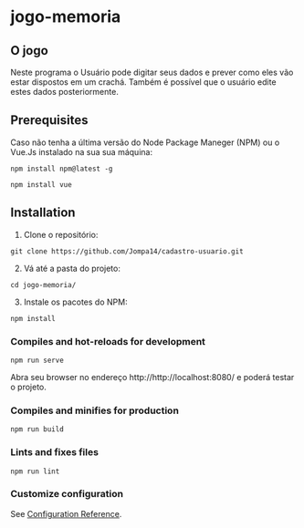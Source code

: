 # jogo-memoria

## O jogo

Neste programa o Usuário pode digitar seus dados e prever como eles vão estar
dispostos em um crachá. Também é possível que o usuário edite estes dados posteriormente.

<!-- Quer jogar? Aqui está a [demo](https://jompa14.github.io/jogo-memoria/) do jogo. -->

## Prerequisites
Caso não tenha a última versão do Node Package Maneger (NPM) ou o Vue.Js instalado na sua sua máquina:
```
npm install npm@latest -g
```
```
npm install vue
```
## Installation

1. Clone o repositório:

```
git clone https://github.com/Jompa14/cadastro-usuario.git
```
2. Vá até a pasta do projeto:

```
cd jogo-memoria/
```
3. Instale os pacotes do NPM:
```
npm install
```

### Compiles and hot-reloads for development
```
npm run serve
```
Abra seu browser no endereço http://http://localhost:8080/ e poderá testar o projeto.

### Compiles and minifies for production
```
npm run build
```

### Lints and fixes files
```
npm run lint
```

### Customize configuration
See [Configuration Reference](https://cli.vuejs.org/config/).
